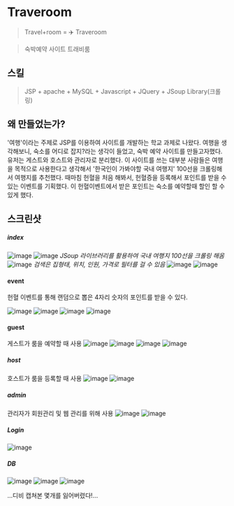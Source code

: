 # Traveroom

> Travel+room = ✈️ Traveroom

> 숙박예약 사이트 트래비룸


스킬
-----------------------------------
> JSP + apache + MySQL + Javascript + JQuery + JSoup Library(크롤링)


왜 만들었는가?
--
'여행'이라는 주제로 JSP를 이용하여 사이트를 개발하는 학교 과제로 나왔다.
여행을 생각해보니, 숙소를 어디로 잡지?라는 생각이 들었고, 숙박 예약 사이트를 만들고자했다.
유저는 게스트와 호스트와 관리자로 분리했다.
이 사이트를 쓰는 대부분 사람들은 여행을 목적으로 사용한다고 생각해서 '한국인이 가봐야할 국내 여행지' 100선을 크롤링해서 여행지를 추천했다.
때마침 헌혈을 처음 해봐서, 헌혈증을 등록해서 포인트를 받을 수 있는 이벤트를 기획했다. 이 헌혈이벤트에서 받은 포인트는 숙소를 예약할때 할인 할 수 있게 했다.



스크린샷
-------------------------------------

##### index
![image](https://user-images.githubusercontent.com/26542929/75114423-19bca580-5699-11ea-8cca-f06a42a410cd.png)
![image](https://user-images.githubusercontent.com/26542929/75114430-26d99480-5699-11ea-9d7a-3d744a1d614c.png)
*JSoup 라이브러리를 활용하여 국내 여행지 100선을 크롤링 해옴*
![image](https://user-images.githubusercontent.com/26542929/75114437-30fb9300-5699-11ea-98ea-02175e217a20.png)
*검색은 집형태, 위치, 인원, 가격로 필터를 걸 수 있음*
![image](https://user-images.githubusercontent.com/26542929/75114444-3658dd80-5699-11ea-8b2e-4c70d78a5eb6.png)
![image](https://user-images.githubusercontent.com/26542929/75114447-3953ce00-5699-11ea-8466-629ebde0784d.png)

#### event
헌혈 이벤트를 통해 랜덤으로 뽑은 4자리 숫자의 포인트를 받을 수 있다.

![image](https://user-images.githubusercontent.com/26542929/75114424-204b1d00-5699-11ea-8c5a-53280e682d54.png)
![image](https://user-images.githubusercontent.com/26542929/75114454-42449f80-5699-11ea-8de4-686b55d07e3f.png)
![image](https://user-images.githubusercontent.com/26542929/75114455-47095380-5699-11ea-8f57-5479ccbd99f3.png)
![image](https://user-images.githubusercontent.com/26542929/75114459-52f51580-5699-11ea-8aff-8ec858809721.png)

#### guest
게스트가 룸을 예약할 때 사용
![image](https://user-images.githubusercontent.com/26542929/75114465-66a07c00-5699-11ea-8b43-58f231e9ad46.png)
![image](https://user-images.githubusercontent.com/26542929/75114466-6a340300-5699-11ea-8433-6126b3ca2b58.png)
![image](https://user-images.githubusercontent.com/26542929/75114471-6ef8b700-5699-11ea-957b-46f8d5a0f668.png)
![image](https://user-images.githubusercontent.com/26542929/75114475-728c3e00-5699-11ea-9ad7-bd57b27080af.png)

##### host
호스트가 룸을 등록할 때 사용
![image](https://user-images.githubusercontent.com/26542929/75114481-7ddf6980-5699-11ea-9cae-90f2b00ecf5e.png)
![image](https://user-images.githubusercontent.com/26542929/75114480-7ae47900-5699-11ea-87de-acd1c85c4f1f.png)


##### admin
관리자가 회원관리 및 웹 관리를 위해 사용
![image](https://user-images.githubusercontent.com/26542929/75114460-5b4d5080-5699-11ea-9ccf-c2c1be5561c0.png)
![image](https://user-images.githubusercontent.com/26542929/75114462-5f796e00-5699-11ea-97be-ef6b69e67155.png)


##### Login
![image](https://user-images.githubusercontent.com/26542929/75114404-00b3f480-5699-11ea-9edd-72f54e70892b.png)


##### DB
![image](https://user-images.githubusercontent.com/26542929/75114264-170d8080-5698-11ea-8825-a145430f4a00.png)
![image](https://user-images.githubusercontent.com/26542929/75114267-1a087100-5698-11ea-8f64-9b1a0cd2bc5f.png)
![image](https://user-images.githubusercontent.com/26542929/75114271-1d036180-5698-11ea-8758-1f7946587873.png)

...디비 캡쳐본 몇개를 잃어버렸다!...
